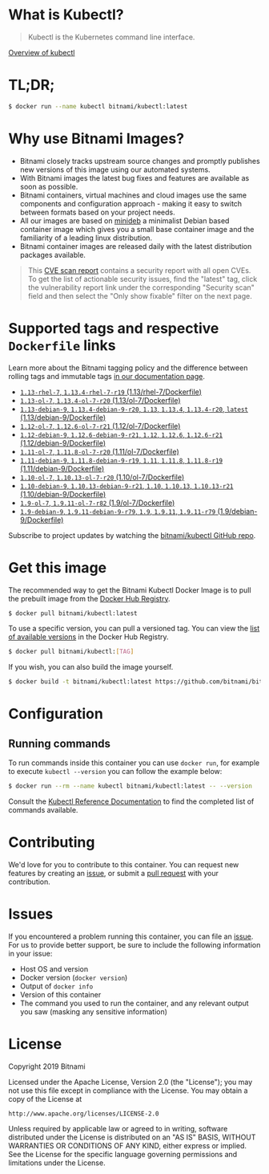 
# What is Kubectl?

> Kubectl is the Kubernetes command line interface.

[Overview of kubectl](https://kubernetes.io/docs/reference/kubectl/overview/)

# TL;DR;

```bash
$ docker run --name kubectl bitnami/kubectl:latest
```

# Why use Bitnami Images?

* Bitnami closely tracks upstream source changes and promptly publishes new versions of this image using our automated systems.
* With Bitnami images the latest bug fixes and features are available as soon as possible.
* Bitnami containers, virtual machines and cloud images use the same components and configuration approach - making it easy to switch between formats based on your project needs.
* All our images are based on [minideb](https://github.com/bitnami/minideb) a minimalist Debian based container image which gives you a small base container image and the familiarity of a leading linux distribution.
* Bitnami container images are released daily with the latest distribution packages available.


> This [CVE scan report](https://quay.io/repository/bitnami/kubectl?tab=tags) contains a security report with all open CVEs. To get the list of actionable security issues, find the "latest" tag, click the vulnerability report link under the corresponding "Security scan" field and then select the "Only show fixable" filter on the next page.

# Supported tags and respective `Dockerfile` links

Learn more about the Bitnami tagging policy and the difference between rolling tags and immutable tags [in our documentation page](https://docs.bitnami.com/containers/how-to/understand-rolling-tags-containers/).


* [`1.13-rhel-7`, `1.13.4-rhel-7-r19` (1.13/rhel-7/Dockerfile)](https://github.com/bitnami/bitnami-docker-kubectl/blob/1.13.4-rhel-7-r19/1.13/rhel-7/Dockerfile)
* [`1.13-ol-7`, `1.13.4-ol-7-r20` (1.13/ol-7/Dockerfile)](https://github.com/bitnami/bitnami-docker-kubectl/blob/1.13.4-ol-7-r20/1.13/ol-7/Dockerfile)
* [`1.13-debian-9`, `1.13.4-debian-9-r20`, `1.13`, `1.13.4`, `1.13.4-r20`, `latest` (1.13/debian-9/Dockerfile)](https://github.com/bitnami/bitnami-docker-kubectl/blob/1.13.4-debian-9-r20/1.13/debian-9/Dockerfile)
* [`1.12-ol-7`, `1.12.6-ol-7-r21` (1.12/ol-7/Dockerfile)](https://github.com/bitnami/bitnami-docker-kubectl/blob/1.12.6-ol-7-r21/1.12/ol-7/Dockerfile)
* [`1.12-debian-9`, `1.12.6-debian-9-r21`, `1.12`, `1.12.6`, `1.12.6-r21` (1.12/debian-9/Dockerfile)](https://github.com/bitnami/bitnami-docker-kubectl/blob/1.12.6-debian-9-r21/1.12/debian-9/Dockerfile)
* [`1.11-ol-7`, `1.11.8-ol-7-r20` (1.11/ol-7/Dockerfile)](https://github.com/bitnami/bitnami-docker-kubectl/blob/1.11.8-ol-7-r20/1.11/ol-7/Dockerfile)
* [`1.11-debian-9`, `1.11.8-debian-9-r19`, `1.11`, `1.11.8`, `1.11.8-r19` (1.11/debian-9/Dockerfile)](https://github.com/bitnami/bitnami-docker-kubectl/blob/1.11.8-debian-9-r19/1.11/debian-9/Dockerfile)
* [`1.10-ol-7`, `1.10.13-ol-7-r20` (1.10/ol-7/Dockerfile)](https://github.com/bitnami/bitnami-docker-kubectl/blob/1.10.13-ol-7-r20/1.10/ol-7/Dockerfile)
* [`1.10-debian-9`, `1.10.13-debian-9-r21`, `1.10`, `1.10.13`, `1.10.13-r21` (1.10/debian-9/Dockerfile)](https://github.com/bitnami/bitnami-docker-kubectl/blob/1.10.13-debian-9-r21/1.10/debian-9/Dockerfile)
* [`1.9-ol-7`, `1.9.11-ol-7-r82` (1.9/ol-7/Dockerfile)](https://github.com/bitnami/bitnami-docker-kubectl/blob/1.9.11-ol-7-r82/1.9/ol-7/Dockerfile)
* [`1.9-debian-9`, `1.9.11-debian-9-r79`, `1.9`, `1.9.11`, `1.9.11-r79` (1.9/debian-9/Dockerfile)](https://github.com/bitnami/bitnami-docker-kubectl/blob/1.9.11-debian-9-r79/1.9/debian-9/Dockerfile)

Subscribe to project updates by watching the [bitnami/kubectl GitHub repo](https://github.com/bitnami/bitnami-docker-kubectl).

# Get this image

The recommended way to get the Bitnami Kubectl Docker Image is to pull the prebuilt image from the [Docker Hub Registry](https://hub.docker.com/r/bitnami/kubectl).

```bash
$ docker pull bitnami/kubectl:latest
```

To use a specific version, you can pull a versioned tag. You can view the [list of available versions](https://hub.docker.com/r/bitnami/kubectl/tags/) in the Docker Hub Registry.

```bash
$ docker pull bitnami/kubectl:[TAG]
```

If you wish, you can also build the image yourself.

```bash
$ docker build -t bitnami/kubectl:latest https://github.com/bitnami/bitnami-docker-kubectl.git
```

# Configuration

## Running commands

To run commands inside this container you can use `docker run`, for example to execute `kubectl --version` you can follow the example below:

```bash
$ docker run --rm --name kubectl bitnami/kubectl:latest -- --version
```

Consult the [Kubectl Reference Documentation](https://kubernetes.io/docs/reference/generated/kubectl/kubectl-commands) to find the completed list of commands available.

# Contributing

We'd love for you to contribute to this container. You can request new features by creating an [issue](https://github.com/bitnami/bitnami-docker-kubectl/issues), or submit a [pull request](https://github.com/bitnami/bitnami-docker-kubectl/pulls) with your contribution.

# Issues

If you encountered a problem running this container, you can file an [issue](https://github.com/bitnami/bitnami-docker-kubectl/issues). For us to provide better support, be sure to include the following information in your issue:

- Host OS and version
- Docker version (`docker version`)
- Output of `docker info`
- Version of this container
- The command you used to run the container, and any relevant output you saw (masking any sensitive information)

# License

Copyright 2019 Bitnami

Licensed under the Apache License, Version 2.0 (the "License");
you may not use this file except in compliance with the License.
You may obtain a copy of the License at

    http://www.apache.org/licenses/LICENSE-2.0

Unless required by applicable law or agreed to in writing, software
distributed under the License is distributed on an "AS IS" BASIS,
WITHOUT WARRANTIES OR CONDITIONS OF ANY KIND, either express or implied.
See the License for the specific language governing permissions and
limitations under the License.
